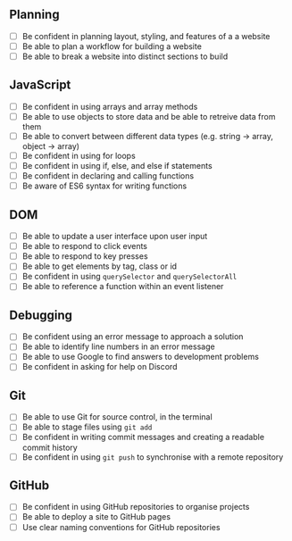 ## Planning

- [ ] Be confident in planning layout, styling, and features of a a website
- [ ] Be able to plan a workflow for building a website
- [ ] Be able to break a website into distinct sections to build

## JavaScript

- [ ] Be confident in using arrays and array methods
- [ ] Be able to use objects to store data and be able to retreive data from them
- [ ] Be able to convert between different data types (e.g. string -> array, object -> array)
- [ ] Be confident in using for loops
- [ ] Be confident in using if, else, and else if statements
- [ ] Be confident in declaring and calling functions
- [ ] Be aware of ES6 syntax for writing functions

## DOM

- [ ] Be able to update a user interface upon user input
- [ ] Be able to respond to click events
- [ ] Be able to respond to key presses
- [ ] Be able to get elements by tag, class or id
- [ ] Be confident in using `querySelector` and `querySelectorAll`
- [ ] Be able to reference a function within an event listener

## Debugging

- [ ] Be confident using an error message to approach a solution
- [ ] Be able to identify line numbers in an error message
- [ ] Be able to use Google to find answers to development problems
- [ ] Be confident in asking for help on Discord

## Git

- [ ] Be able to use Git for source control, in the terminal
- [ ] Be able to stage files using `git add`
- [ ] Be confident in writing commit messages and creating a readable commit history
- [ ] Be confident in using `git push` to synchronise with a remote repository

## GitHub

- [ ] Be confident in using GitHub repositories to organise projects
- [ ] Be able to deploy a site to GitHub pages
- [ ] Use clear naming conventions for GitHub repositories
